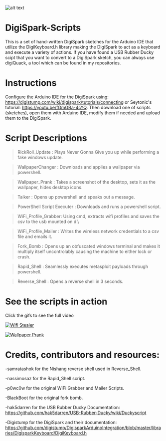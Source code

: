 ![alt text](https://cdn.instructables.com/FKP/MAA2/HH2VJNW1/FKPMAA2HH2VJNW1.MEDIUM.jpg "The DigiSpark")

# DigiSpark-Scripts
This is a set of hand-written DigiSpark sketches for the Arduino IDE that utilize the DigiKeyboard.h library making the DigiSpark to act as a keyboard and execute a variety of actions. If you have found a USB Rubber Ducky scipt that you want to convert to a DigiSpark sketch, you can always use digiQuack, a tool which can be found in my repositories.

# Instructions
Configure the Arduino IDE for the DigiSpark using: https://digistump.com/wiki/digispark/tutorials/connecting or Seytonic's tutorial: https://youtu.be/fGmGBa-4cYQ. Then download one of scripts (sketches), open them with Arduino IDE, modify them if needed and upload them to the DigiSpark.

# Script Descriptions
>RickRoll_Update : Plays Never Gonna Give you up while performing a fake windows update.

>WallpaperChanger : Downloads and applies a wallpaper via powershell.

>Wallpaper_Prank : Takes a screenshot of the desktop, sets it as the wallpaper, hides desktop icons.

>Talker : Opens up powershell and speaks out a message.

>PowerShell Script Executer : Downloads and runs a powershell script.

>WiFi_Profile_Grabber: Using cmd, extracts wifi profiles and saves the csv to the usb mounted on d:\

>WiFi_Profile_Mailer : Writes the wireless network credentials to a csv file and emails it.

>Fork_Bomb : Opens up an obfuscated windows terminal and makes it multiply itself uncontrolably causing the machine to either lock or crash.

>Rapid_Shell : Seamlessly executes metasploit payloads through powershell.

>Reverse_Shell : Opens a reverse shell in 3 seconds.

# See the scripts in action

Click the gifs to see the full video

[![Wifi Stealer](https://j.gifs.com/N9KP5v.gif)](https://www.youtube.com/watch?v=b5E0u4qNH4s)

[![Wallpaper Prank](https://j.gifs.com/32r7ER.gif)](https://www.youtube.com/watch?v=yHPRZnpxvks)

# Credits, contributors and resources:

-samratashok for the Nishang reverse shell used in Reverse_Shell.

-nassimosaz for the Rapid_Shell script.

-p0wc0w for the original WiFi Grabber and Mailer Scripts.

-BlackBoot for the original fork bomb.

-hak5darren for the USB Rubber Ducky Documentation: https://github.com/hak5darren/USB-Rubber-Ducky/wiki/Duckyscript

-Digistump for the DigiSpark and their documentation: https://github.com/digistump/DigisparkArduinoIntegration/blob/master/libraries/DigisparkKeyboard/DigiKeyboard.h
